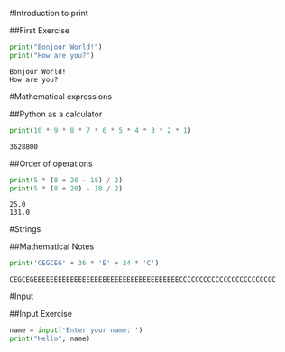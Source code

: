 
#Introduction to print

##First Exercise


```python
print("Bonjour World!")
print("How are you?")
```

    Bonjour World!
    How are you?
    

#Mathematical expressions

##Python as a calculator


```python
print(10 * 9 * 8 * 7 * 6 * 5 * 4 * 3 * 2 * 1)
```

    3628800
    

##Order of operations


```python
print(5 * (8 + 20 - 18) / 2)
print(5 * (8 + 20) - 18 / 2)
```

    25.0
    131.0
    

#Strings

##Mathematical Notes


```python
print('CEGCEG' + 36 * 'E' + 24 * 'C')
```

    CEGCEGEEEEEEEEEEEEEEEEEEEEEEEEEEEEEEEEEEEECCCCCCCCCCCCCCCCCCCCCCCC
    

#Input

##Input Exercise


```python
name = input('Enter your name: ')
print("Hello", name)
```
